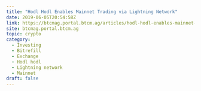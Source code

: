 ```yaml
---
title: "Hodl Hodl Enables Mainnet Trading via Lightning Network"
date: 2019-06-05T20:54:58Z
link: https://btcmag.portal.btcm.ag/articles/hodl-hodl-enables-mainnet-trading-via-lightning-network/?utm_medium=RSS&utm_source=hune
site: btcmag.portal.btcm.ag
topic: crypto
category:
  - Investing
  - Bitrefill
  - Exchange
  - Hodl hodl
  - Lightning network
  - Mainnet
draft: false
---
```

